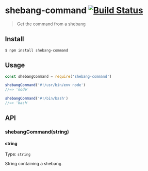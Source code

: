 # shebang-command [![Build Status](https://travis-ci.org/kevva/shebang-command.svg?branch=master)](https://travis-ci.org/kevva/shebang-command)

> Get the command from a shebang

## Install

```
$ npm install shebang-command
```

## Usage

```js
const shebangCommand = require('shebang-command')

shebangCommand('#!/usr/bin/env node')
//=> 'node'

shebangCommand('#!/bin/bash')
//=> 'bash'
```

## API

### shebangCommand(string)

#### string

Type: `string`

String containing a shebang.

